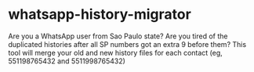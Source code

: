 whatsapp-history-migrator
=========================

Are you a WhatsApp user from Sao Paulo state? Are you tired of the duplicated histories after all SP numbers got an extra 9 before them? This tool will merge your old and new history files for each contact (eg, 551198765432 and 5511998765432)
